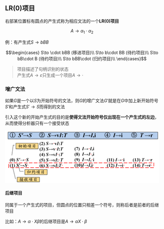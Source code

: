 ## LR(0)项目

右部某位置标有圆点的产生式称为相应文法的一个**LR(0)项目**

$$A\to \alpha_1\cdot\alpha_2$$

例：有产生式$S\to bBB$

$$\begin{cases}
    S\to \cdot bBB (移进项目)\\
    S\to b\cdot BB (待约项目)\\
    S\to bB\cdot B (待约项目)\\
    S\to bBB\cdot  (归约项目)\\
\end{cases}$$

> 项目描述了句柄识别的状态<br>
> 产生式$A→ε$只生成一个项目$A→ ·$ 

### 增广文法

如果$G$是一个以$S$为开始符号的文法，则$G$的增广文法$G'$就是在$G$中加上新开始符号$S'$和产生式$S'→S$而得到的文法

引入这个新的开始产生式的目的是**使得文法开始符号仅出现在一个产生式的左边**，从而使得分析器只有一个接受状态

![](7-5.png)

#### 后继项目

同属于一个产生式的项目，但圆点的位置只相差一个符号，则称后者是前者的后继项目

比如：$A\to\alpha\cdot X\beta$的后继项目是$A\to \alpha X\cdot \beta$
